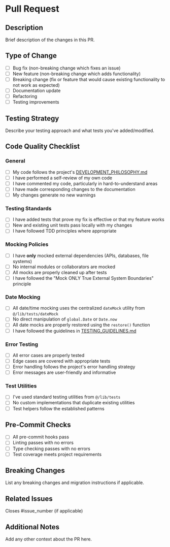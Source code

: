# Pull Request

## Description
Brief description of the changes in this PR.

## Type of Change
- [ ] Bug fix (non-breaking change which fixes an issue)
- [ ] New feature (non-breaking change which adds functionality)
- [ ] Breaking change (fix or feature that would cause existing functionality to not work as expected)
- [ ] Documentation update
- [ ] Refactoring
- [ ] Testing improvements

## Testing Strategy
Describe your testing approach and what tests you've added/modified.

## Code Quality Checklist

### General
- [ ] My code follows the project's [DEVELOPMENT_PHILOSOPHY.md](../docs/DEVELOPMENT_PHILOSOPHY.md)
- [ ] I have performed a self-review of my own code
- [ ] I have commented my code, particularly in hard-to-understand areas
- [ ] I have made corresponding changes to the documentation
- [ ] My changes generate no new warnings

### Testing Standards
- [ ] I have added tests that prove my fix is effective or that my feature works
- [ ] New and existing unit tests pass locally with my changes
- [ ] I have followed TDD principles where appropriate

### Mocking Policies
- [ ] I have **only** mocked external dependencies (APIs, databases, file systems)
- [ ] No internal modules or collaborators are mocked
- [ ] All mocks are properly cleaned up after tests
- [ ] I have followed the "Mock ONLY True External System Boundaries" principle

### Date Mocking
- [ ] All date/time mocking uses the centralized `dateMock` utility from `@/lib/tests/dateMock`
- [ ] No direct manipulation of `global.Date` or `Date.now`
- [ ] All date mocks are properly restored using the `restore()` function
- [ ] I have followed the guidelines in [TESTING_GUIDELINES.md](../docs/TESTING_GUIDELINES.md#date-mocking)

### Error Testing
- [ ] All error cases are properly tested
- [ ] Edge cases are covered with appropriate tests
- [ ] Error handling follows the project's error handling strategy
- [ ] Error messages are user-friendly and informative

### Test Utilities
- [ ] I've used standard testing utilities from `@/lib/tests`
- [ ] No custom implementations that duplicate existing utilities
- [ ] Test helpers follow the established patterns

## Pre-Commit Checks
- [ ] All pre-commit hooks pass
- [ ] Linting passes with no errors
- [ ] Type checking passes with no errors
- [ ] Test coverage meets project requirements

## Breaking Changes
List any breaking changes and migration instructions if applicable.

## Related Issues
Closes #issue_number (if applicable)

## Additional Notes
Add any other context about the PR here.